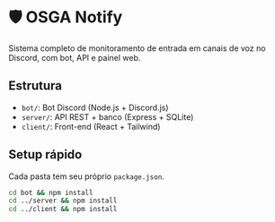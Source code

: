 # 🛡️ OSGA Notify

Sistema completo de monitoramento de entrada em canais de voz no Discord, com bot, API e painel web.

## Estrutura

- `bot/`: Bot Discord (Node.js + Discord.js)
- `server/`: API REST + banco (Express + SQLite)
- `client/`: Front-end (React + Tailwind)

## Setup rápido

Cada pasta tem seu próprio `package.json`.

```bash
cd bot && npm install
cd ../server && npm install
cd ../client && npm install

